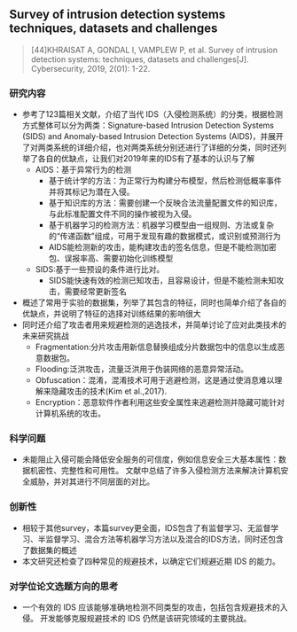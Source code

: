 ## Survey of intrusion detection systems techniques, datasets and challenges

> [44]KHRAISAT A, GONDAL I, VAMPLEW P, et al. Survey of intrusion detection systems: techniques, datasets and challenges[J]. Cybersecurity, 2019, 2(01): 1-22.

### 研究内容

- 参考了123篇相关文献，介绍了当代 IDS（入侵检测系统）的分类，根据检测方式整体可以分为两类：Signature-based Intrusion Detection Systems (SIDS) and Anomaly-based Intrusion Detection Systems (AIDS)，并展开了对两类系统的详细介绍，也对两类系统分别还进行了详细的分类，同时还列举了各自的优缺点，让我们对2019年来的IDS有了基本的认识与了解
  - AIDS：基于异常行为的检测
    - 基于统计学的方法：为正常行为构建分布模型，然后检测低概率事件并将其标记为潜在入侵。
    - 基于知识库的方法：需要创建一个反映合法流量配置文件的知识库，与此标准配置文件不同的操作被视为入侵。
    - 基于机器学习的检测方法：机器学习模型由一组规则、方法或复杂的“传递函数”组成，可用于发现有趣的数据模式，或识别或预测行为
    - AIDS能检测新的攻击，能构建攻击的签名信息，但是不能检测加密包、误报率高、需要初始化训练模型
  - SIDS:基于一些预设的条件进行比对。
    - SIDS能快速有效的检测已知攻击，且容易设计，但是不能检测未知攻击，需要经常更新签名
- 概述了常用于实验的数据集，列举了其包含的特征，同时也简单介绍了各自的优缺点，并说明了特征的选择对训练结果的影响很大
- 同时还介绍了攻击者用来规避检测的逃逸技术，并简单讨论了应对此类技术的未来研究挑战
  - Fragmentation:分片攻击用新信息替换组成分片数据包中的信息以生成恶意数据包。
  - Flooding:泛洪攻击，流量泛洪用于伪装网络的恶意异常活动。
  - Obfuscation：混淆，混淆技术可用于逃避检测，这是通过使消息难以理解来隐藏攻击的技术(Kim et al.,2017).
  - Encryption：恶意软件作者利用这些安全属性来逃避检测并隐藏可能针对计算机系统的攻击。

### 科学问题

- 未能阻止入侵可能会降低安全服务的可信度，例如信息安全三大基本属性：数据机密性、完整性和可用性。 文献中总结了许多入侵检测方法来解决计算机安全威胁，并对其进行不同层面的对比。

### 创新性

- 相较于其他survey，本篇survey更全面，IDS包含了有监督学习、无监督学习、半监督学习、混合方法等机器学习方法以及混合的IDS方法，同时还包含了数据集的概述
- 本文研究还检查了四种常见的规避技术，以确定它们规避近期 IDS 的能力。

### 对学位论文选题方向的思考

- 一个有效的 IDS 应该能够准确地检测不同类型的攻击，包括包含规避技术的入侵。 开发能够克服规避技术的 IDS 仍然是该研究领域的主要挑战。
